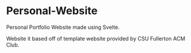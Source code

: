 # Personal-Website
Personal Portfolio Website made using Svelte.

Website it based off of template website provided by
CSU Fullerton ACM Club.
